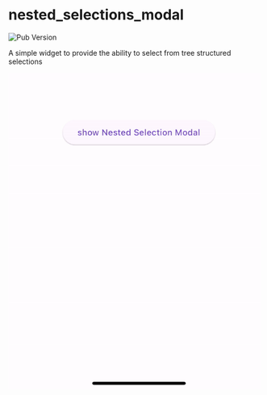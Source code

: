 # nested_selections_modal


![Pub Version](https://img.shields.io/pub/v/nested_selection_modal)


A simple widget to provide the ability to select from tree structured selections 


<img src="https://raw.githubusercontent.com/muhammad369/nested_selections_modal/master/images/1.gif" width="500">
